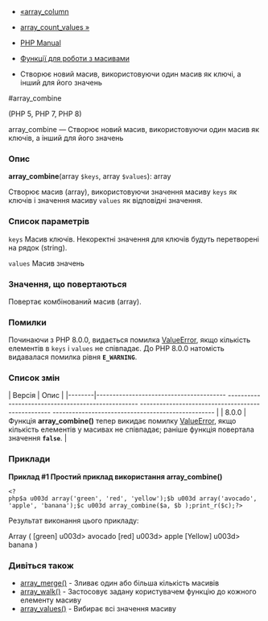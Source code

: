 - [«array_column](function.array-column.md)
- [array_count_values »](function.array-count-values.md)

- [PHP Manual](index.md)
- [Функції для роботи з масивами](ref.array.md)
- Створює новий масив, використовуючи один масив як ключі, а
інший для його значень

#array_combine

(PHP 5, PHP 7, PHP 8)

array_combine — Створює новий масив, використовуючи один масив як
ключів, а інший для його значень

### Опис

**array_combine**(array `$keys`, array `$values`): array

Створює масив (array), використовуючи значення масиву `keys` як
ключів і значення масиву `values` як відповідні значення.

### Список параметрів

`keys`
Масив ключів. Некоректні значення для ключів будуть перетворені на
рядок (string).

`values`
Масив значень

### Значення, що повертаються

Повертає комбінований масив (array).

### Помилки

Починаючи з PHP 8.0.0, видається помилка
[ValueError](class.valueerror.md), якщо кількість елементів в `keys`
і `values` не співпадає. До PHP 8.0.0 натомість видавалася помилка
рівня **`E_WARNING`**.

### Список змін

| Версія | Опис |
|--------|---------------------------------------- -------------------------------------------------- -------------------------------------------------- -------------------------------------------------- |
| 8.0.0 | Функція **array_combine()** тепер викидає помилку [ValueError](class.valueerror.md), якщо кількість елементів у масивах не співпадає; раніше функція повертала значення **`false`**. |

### Приклади

**Приклад #1 Простий приклад використання **array_combine()****

` <?php$a u003d array('green', 'red', 'yellow');$b u003d array('avocado', 'apple', 'banana');$c u003d array_combine($a, $b );print_r($c);?> `

Результат виконання цього прикладу:

Array
(
[green] u003d> avocado
[red] u003d> apple
[Yellow] u003d> banana
)

### Дивіться також

- [array_merge()](function.array-merge.md) - Зливає один або
більша кількість масивів
- [array_walk()](function.array-walk.md) - Застосовує задану
користувачем функцію до кожного елементу масиву
- [array_values()](function.array-values.md) - Вибирає всі значення
масиву
